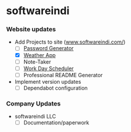 # softwareindi

### Website updates
- Add Projects to site (www.softwareindi.com/)
    - [ ] [Password Generator](https://www.softwareindi.com/Password-Generator/)
    - [x] [Weather App](https://www.softwareindi.com/WeatherApp/)
    - [ ] Note-Taker
    - [ ] [Work Day Scheduler](https://www.softwareindi.com/Work-Day-Scheduler/)
    - [ ] Professional README Generator

- Implement version updates
    - [ ] Dependabot configuration

### Company Updates
- softwareindi LLC
    - [ ] Documentation/paperwork